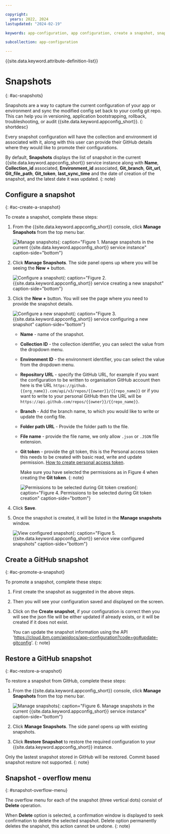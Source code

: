 ```yaml
---

copyright:
  years: 2022, 2024
lastupdated: "2024-02-19"

keywords: app-configuration, app configuration, create a snapshot, snapshots, git configuration, gitops, git config

subcollection: app-configuration

---
```


{{site.data.keyword.attribute-definition-list}}

# Snapshots
{: #ac-snapshots}

Snapshots are a way to capture the current configuration of your app or environment and sync the modified config set back to your config git repo. This can help you in versioning, application bootstrapping, rollback, troubleshooting, or audit {{site.data.keyword.appconfig_short}}.
{: shortdesc}

Every snapshot configuration will have the collection and environment id associated with it, along with this user
can provide their GitHub details where they would like to promote their configurations.

By default, **Snapshots** displays the list of snapshot in the current {{site.data.keyword.appconfig_short}} service instance along with **Name**, **Collection_id** associated, **Environment_id** associated, **Git_branch**, **Git_url**, **Git_file_path**, **Git_token**, **last_sync_time** and the date of creation of the snapshot, and the latest date it was updated.
{: note}

## Configure a snapshot
{: #ac-create-a-snapshot}

To create a snapshot, complete these steps:

1. From the {{site.data.keyword.appconfig_short}} console, click **Manage Snapshots** from the top menu bar.

   ![Manage snapshots](images/ac-manage-snapshots.png "Manage snapshots"){: caption="Figure 1. Manage snapshots in the current {{site.data.keyword.appconfig_short}} service instance" caption-side="bottom"}

1. Click **Manage Snapshots**. The side panel opens up where you will be seeing the **New +** button.

   ![Configure a snapshot](images/ac-configure-snapshots.png "Configure a snapshot"){: caption="Figure 2. {{site.data.keyword.appconfig_short}} service creating a new snapshot" caption-side="bottom"}

1. Click the **New +** button. You will see the page where you need to provide the snapshot details.

   ![Configure a new snapshot](images/ac-create-snapshots.png "Configure a new snapshot"){: caption="Figure 3. {{site.data.keyword.appconfig_short}} service configuring a new snapshot" caption-side="bottom"}

   - **Name** - name of the snapshot.
   - **Collection ID** - the collection identifier, you can select the value from the dropdown menu.
   - **Environment ID** - the environment identifier, you can select the value from the dropdown menu.
   - **Repository URL** - specify the GitHub URL, for example if you want the configuration to be written to organisation GitHub account then here is the URL `https://github.{{org_name}}.com/api/v3/repos/{{owner}}/{{repo_name}}` or if you want to write to your personal GitHub then the URL will be `https://api.github.com/repos/{{owner}}/{{repo_name}}`.
   - **Branch** - Add the branch name, to which you would like to write or update the config file.
   - **Folder path URL** - Provide the folder path to the file.
   - **File name** - provide the file name, we only allow `.json` or `.JSON` file extension.
   - **Git token** - provide the git token, this is the Personal access token this needs to be created with basic read, write and update permission. [How to create personal access token](https://docs.github.com/en/authentication/keeping-your-account-and-data-secure/managing-your-personal-access-tokens).

      Make sure you have selected the permissions as in Figure 4 when creating the **Git token**.
      {: note}

      ![Permissions to be selected during Git token creation](images/ac-snapshots-git-token.png "Permissions to be selected during Git token creation"){: caption="Figure 4. Permissions to be selected during Git token creation" caption-side="bottom"}

1. Click **Save**.

1. Once the snapshot is created, it will be listed in the **Manage snapshots** window.

   ![View configured snapshot](images/ac-list-snapshots.png "View configured snapshot"){: caption="Figure 5. {{site.data.keyword.appconfig_short}} service view configured snapshots" caption-side="bottom"}

## Create a GitHub snapshot
{: #ac-promote-a-snapshot}

To promote a snapshot, complete these steps:

1. First create the snapshot as suggested in the above steps.

1. Then you will see your configuration saved and displayed on the screen.

1. Click on the **Create snapshot**, if your configuration is correct then you will see the json file will be either updated if already exists, or it will be created if it does not exist.

   You can update the snapshot information using the API 'https://cloud.ibm.com/apidocs/app-configuration?code=go#update-gitconfig'.
   {: note}

## Restore a GitHub snapshot
{: #ac-restore-a-snapshot}

To restore a snapshot from GitHub, complete these steps:

1. From the {{site.data.keyword.appconfig_short}} console, click **Manage Snapshots** from the top menu bar.

   ![Manage snapshots](images/ac-restore-snapshots.png "Manage snapshots"){: caption="Figure 6. Manage snapshots in the current {{site.data.keyword.appconfig_short}} service instance" caption-side="bottom"}

1. Click **Manage Snapshots**. The side panel opens up with existing snapshots.

1. Click **Restore Snapshot** to restore the required configuration to your {{site.data.keyword.appconfig_short}} instance.

Only the lastest snapshot stored in GitHub will be restored. Commit based snapshot restore not supported.
{: note}

## Snapshot - overflow menu
{: #snapshot-overflow-menu}

The overflow menu for each of the snapshot (three vertical dots) consist of **Delete** operation.

When **Delete** option is selected, a confirmation window is displayed to seek confirmation to delete the selected snapshot. Delete option permanently deletes the snapshot, this action cannot be undone.
{: note}
